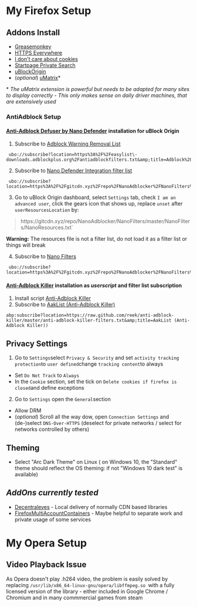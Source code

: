# My Firefox Setup

## Addons Install
- [Greasemonkey](https://addons.mozilla.org/de/firefox/addon/greasemonkey/)
- [HTTPS Everywhere](https://addons.mozilla.org/de/firefox/addon/https-everywhere/)
- [I don't care about cookies](https://addons.mozilla.org/de/firefox/addon/i-dont-care-about-cookies/)
- [Startpage Private Search](https://addons.mozilla.org/de/firefox/addon/startpage-private-search/?src=search)
- [uBlockOrigin](https://addons.mozilla.org/de/firefox/addon/ublock-origin/)
- (*optional*) [uMatrix](https://addons.mozilla.org/de/firefox/addon/umatrix/?src=search)*

\* *The uMatrix extension is powerful but needs to be adapted for many sites to display correctly - This only makes sense on daily driver machines, that are extensively used*

### AntiAdblock Setup

#### [Anti-Adblock Defuser by Nano Defender](https://jspenguin2017.github.io/uBlockProtector/) installation for uBlock Origin

   1. Subscribe to [Adblock Warning Removal List](https%3A%2F%2Feasylist\-downloads.adblockplus.org%2Fantiadblockfilters.txt&amp;title=Adblock%20Warning%20Removal%20List) 
      
     ubo://subscribe?location=https%3A%2F%2Feasylist\-downloads.adblockplus.org%2Fantiadblockfilters.txt&amp;title=Adblock%20Warning%20Removal%20List
      
   2. Subscribe to [Nano Defender Integration filter list](https%3A%2F%2Fgitcdn.xyz%2Frepo%2FNanoAdblocker%2FNanoFilters%2Fmaster%2FNanoMirror%2FNanoDefender.txt&amp;title=Nano%20Defender%20Integration)
   
     ubo://subscribe?location=https%3A%2F%2Fgitcdn.xyz%2Frepo%2FNanoAdblocker%2FNanoFilters%2Fmaster%2FNanoMirror%2FNanoDefender.txt&amp;title=Nano%20Defender%20Integration
   
   3. Go to uBlock Origin dashboard, select `Settings` tab, check `I am an advanced user`, click the gears icon that shows up, replace `unset` after `userResourcesLocation` by:
        
   > https://<i></i>gitcdn.xyz/repo/NanoAdblocker/NanoFilters/master/NanoFilters/NanoResources.txt`
        
   **Warning:** The resources file is not a filter list, do not load it as a filter list or things will break
   
   4. Subscribe to [Nano Filters](https%3A%2F%2Fgitcdn.xyz%2Frepo%2FNanoAdblocker%2FNanoFilters%2Fmaster%2FNanoFilters%2FNanoBase.txt&amp;title=Nano%20filters)
   
     ubo://subscribe?location=https%3A%2F%2Fgitcdn.xyz%2Frepo%2FNanoAdblocker%2FNanoFilters%2Fmaster%2FNanoFilters%2FNanoBase.txt&amp;title=Nano%20filters`
        
#### [Anti-Adblock Killer](https://reek.github.io/anti-adblock-killer/) installation as *userscript* and filter list subscription

   1. Install script [Anti-Adblock Killer](https://raw.github.com/reek/anti-adblock-killer/master/anti-adblock-killer.user.js)
   2. Subscribe to [AakList (Anti-Adblock Killer)](https://raw.github.com/reek/anti-adblock-killer/master/anti-adblock-killer-filters.txt&amp;title=AakList )
   
    abp:subscribe?location=https://raw.github.com/reek/anti-adblock-killer/master/anti-adblock-killer-filters.txt&amp;title=AakList (Anti-Adblock Killer))

## Privacy Settings

   1. Go to `Settings`select `Privacy & Security` and set `activity tracking protection`to `user defined`change `tracking content`to always
   * Set `Do Not Track` to `Always`
   * In the `Cookie` section, set the tick on `Delete cookies if firefox is closed`and define exceptions
   2. Go to `Settings` open the `General`section 
   * Allow DRM
   * (*optional*) Scroll all the way dow, open `Connection Settings` and (de-)select `DNS-Over-HTTPS` (deselect for private networks / select for networks controlled by others)

## Theming
   * Select "Arc Dark Theme" on Linux ( on Windows 10, the "Standard" theme should reflect the OS theming: if not "Windows 10 dark test" is available) 
   
## *AddOns currently tested*

   * [Decentraleyes](https://addons.mozilla.org/de/firefox/addon/decentraleyes/?src=featured) - Local delivery of normally CDN based libraries
   * [FirefoxMultiAccountContainers](https://addons.mozilla.org/de/firefox/addon/multi-account-containers/?src=featured) - Maybe helpful to separate work and private usage of some services

# My Opera Setup

## Video Playback Issue

As Opera doesn't play .h264 video, the problem is easily solved by replacing `/usr/lib/x86_64-linux-gnu/opera/libffmpeg.so `with a fully licensed version of the library - either included in Google Chrome / Chromium and in many commmercial games from steam
